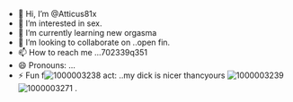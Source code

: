 - 👋 Hi, I’m @Atticus81x
- 👀 I’m interested in sex.
- 🌱 I’m currently learning new orgasma
- 💞️ I’m looking to collaborate on ..open fin.
- 📫 How to reach me ...702339q351
- 😄 Pronouns: ...
- ⚡ Fun f![1000003238](https://github.com/user-attachments/assets/1cf0441b-cb25-49f8-97d3-4a37abf8bab2)
act: ..my dick is nicer thancyours ![1000003239](https://github.com/user-attachments/assets/e65c4721-0b26-4603-81f5-fd11b96b3c26)
![1000003271](https://github.com/user-attachments/assets/5af20f7f-bd42-4187-b5d1-aba0f3c1285e)
.

<!---
Atticus81x/Atticus81x is a ✨ special ✨ repository because its `README.md` (this file) appears on your GitHub profile.
You can click the Preview link to take a look at your changes.
--->
